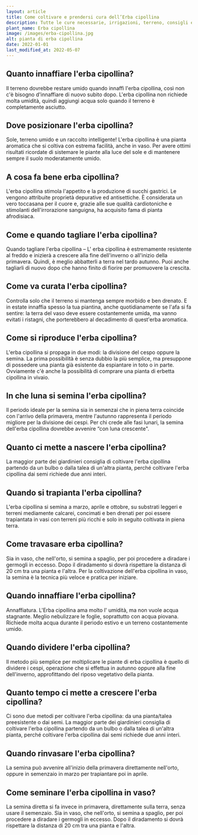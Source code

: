 ```yaml
---
layout: article
title: Come coltivare e prendersi cura dell’Erba cipollina
description: Tutte le cure necessarie, irrigazioni, terreno, consigli e molto altro sulla coltivazione dell’Erba cipollina
plant_name: Erba cipollina
image: /images/erba-cipollina.jpg
alt: pianta di erba cipollina
date: 2022-01-01
last_modified_at: 2022-05-07
---
```


## Quanto innaffiare l'erba cipollina?

 Il terreno dovrebbe restare umido quando innaffi l'erba cipollina, così non c'è bisogno d'innaffiare di nuovo subito dopo. L'erba cipollina non richiede molta umidità, quindi aggiungi acqua solo quando il terreno è completamente asciutto.

## Dove posizionare l'erba cipollina?

Sole, terreno umido e un raccolto intelligente! L'erba cipollina è una pianta aromatica che si coltiva con estrema facilità, anche in vaso. Per avere ottimi risultati ricordate di sistemare le piante alla luce del sole e di mantenere sempre il suolo moderatamente umido.

## A cosa fa bene erba cipollina?

L'erba cipollina stimola l'appetito e la produzione di succhi gastrici. Le vengono attribuite proprietà depurative ed antisettiche. È considerata un vero toccasana per il cuore e, grazie alle sue qualità cardiotoniche e stimolanti dell'irrorazione sanguigna, ha acquisito fama di pianta afrodisiaca.

## Come e quando tagliare l'erba cipollina?

Quando tagliare l'erba cipollina – L' erba cipollina è estremamente resistente al freddo e inizierà a crescere alla fine dell'inverno o all'inizio della primavera. Quindi, è meglio abbatterli a terra nel tardo autunno. Puoi anche tagliarli di nuovo dopo che hanno finito di fiorire per promuovere la crescita.

## Come va curata l'erba cipollina?

Controlla solo che il terreno si mantenga sempre morbido e ben drenato. E in estate innaffia spesso la tua piantina, anche quotidianamente se l'afa si fa sentire: la terra del vaso deve essere costantemente umida, ma vanno evitati i ristagni, che porterebbero al decadimento di quest'erba aromatica.

## Come si riproduce l'erba cipollina?

L'erba cipollina si propaga in due modi: la divisione del cespo oppure la semina. La prima possibilità è senza dubbio la più semplice, ma presuppone di possedere una pianta già esistente da espiantare in toto o in parte. Ovviamente c'è anche la possibilità di comprare una pianta di erbetta cipollina in vivaio.

## In che luna si semina l'erba cipollina?

Il periodo ideale per la semina sia in semenzai che in piena terra coincide con l'arrivo della primavera, mentre l'autunno rappresenta il periodo migliore per la divisione dei cespi. Per chi crede alle fasi lunari, la semina dell'erba cipollina dovrebbe avvenire “con luna crescente".

## Quanto ci mette a nascere l'erba cipollina?

 La maggior parte dei giardinieri consiglia di coltivare l'erba cipollina partendo da un bulbo o dalla talea di un'altra pianta, perché coltivare l'erba cipollina dai semi richiede due anni interi.

## Quando si trapianta l'erba cipollina?

 L'erba cipollina si semina a marzo, aprile e ottobre, su substrati leggeri e terreni mediamente calcarei, concimati e ben drenati per poi essere trapiantata in vasi con terreni più ricchi e solo in seguito coltivata in piena terra.

## Come travasare erba cipollina?

Sia in vaso, che nell'orto, si semina a spaglio, per poi procedere a diradare i germogli in eccesso. Dopo il diradamento si dovrà rispettare la distanza di 20 cm tra una pianta e l'altra. Per la coltivazione dell'erba cipollina in vaso, la semina è la tecnica più veloce e pratica per iniziare.

## Quando innaffiare l'erba cipollina?

Annaffiatura. L'Erba cipollina ama molto l' umidità, ma non vuole acqua stagnante. Meglio nebulizzare le foglie, soprattutto con acqua piovana. Richiede molta acqua durante il periodo estivo e un terreno costantemente umido.

## Quando dividere l'erba cipollina?

Il metodo più semplice per moltiplicare le piante di erba cipollina è quello di dividere i cespi, operazione che si effettua in autunno oppure alla fine dell'inverno, approfittando del riposo vegetativo della pianta.

## Quanto tempo ci mette a crescere l'erba cipollina?

Ci sono due metodi per coltivare l'erba cipollina: da una pianta/talea preesistente o dai semi. La maggior parte dei giardinieri consiglia di coltivare l'erba cipollina partendo da un bulbo o dalla talea di un'altra pianta, perché coltivare l'erba cipollina dai semi richiede due anni interi.

## Quando rinvasare l'erba cipollina?

 La semina può avvenire all'inizio della primavera direttamente nell'orto, oppure in semenzaio in marzo per trapiantare poi in aprile.

## Come seminare l'erba cipollina in vaso?

La semina diretta si fa invece in primavera, direttamente sulla terra, senza usare il semenzaio. Sia in vaso, che nell'orto, si semina a spaglio, per poi procedere a diradare i germogli in eccesso. Dopo il diradamento si dovrà rispettare la distanza di 20 cm tra una pianta e l'altra.

